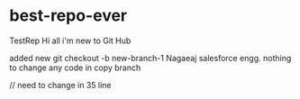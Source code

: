
# best-repo-ever
TestRep
Hi all i'm new to Git Hub 

added new
git checkout -b new-branch-1
Nagaeaj salesforce engg.
nothing to change any code in copy branch 
<!-- new edit from main branch  -->

// need to change in 35 line 
